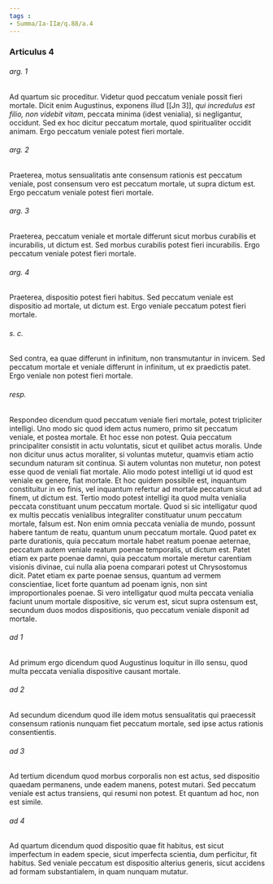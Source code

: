 ```yaml
---
tags : 
- Summa/Ia-IIæ/q.88/a.4
---
```


### Articulus 4

###### arg. 1
Ad quartum sic proceditur. Videtur quod peccatum veniale possit fieri mortale. Dicit enim Augustinus, exponens illud [[Jn 3]], *qui incredulus est filio, non videbit vitam*, peccata minima (idest venialia), si negligantur, occidunt. Sed ex hoc dicitur peccatum mortale, quod spiritualiter occidit animam. Ergo peccatum veniale potest fieri mortale.

###### arg. 2
Praeterea, motus sensualitatis ante consensum rationis est peccatum veniale, post consensum vero est peccatum mortale, ut supra dictum est. Ergo peccatum veniale potest fieri mortale.

###### arg. 3
Praeterea, peccatum veniale et mortale differunt sicut morbus curabilis et incurabilis, ut dictum est. Sed morbus curabilis potest fieri incurabilis. Ergo peccatum veniale potest fieri mortale.

###### arg. 4
Praeterea, dispositio potest fieri habitus. Sed peccatum veniale est dispositio ad mortale, ut dictum est. Ergo veniale peccatum potest fieri mortale.

###### s. c.
Sed contra, ea quae differunt in infinitum, non transmutantur in invicem. Sed peccatum mortale et veniale differunt in infinitum, ut ex praedictis patet. Ergo veniale non potest fieri mortale.

###### resp.
Respondeo dicendum quod peccatum veniale fieri mortale, potest tripliciter intelligi. Uno modo sic quod idem actus numero, primo sit peccatum veniale, et postea mortale. Et hoc esse non potest. Quia peccatum principaliter consistit in actu voluntatis, sicut et quilibet actus moralis. Unde non dicitur unus actus moraliter, si voluntas mutetur, quamvis etiam actio secundum naturam sit continua. Si autem voluntas non mutetur, non potest esse quod de veniali fiat mortale. Alio modo potest intelligi ut id quod est veniale ex genere, fiat mortale. Et hoc quidem possibile est, inquantum constituitur in eo finis, vel inquantum refertur ad mortale peccatum sicut ad finem, ut dictum est. Tertio modo potest intelligi ita quod multa venialia peccata constituant unum peccatum mortale. Quod si sic intelligatur quod ex multis peccatis venialibus integraliter constituatur unum peccatum mortale, falsum est. Non enim omnia peccata venialia de mundo, possunt habere tantum de reatu, quantum unum peccatum mortale. Quod patet ex parte durationis, quia peccatum mortale habet reatum poenae aeternae, peccatum autem veniale reatum poenae temporalis, ut dictum est. Patet etiam ex parte poenae damni, quia peccatum mortale meretur carentiam visionis divinae, cui nulla alia poena comparari potest ut Chrysostomus dicit. Patet etiam ex parte poenae sensus, quantum ad vermem conscientiae, licet forte quantum ad poenam ignis, non sint improportionales poenae. Si vero intelligatur quod multa peccata venialia faciunt unum mortale dispositive, sic verum est, sicut supra ostensum est, secundum duos modos dispositionis, quo peccatum veniale disponit ad mortale.

###### ad 1
Ad primum ergo dicendum quod Augustinus loquitur in illo sensu, quod multa peccata venialia dispositive causant mortale.

###### ad 2
Ad secundum dicendum quod ille idem motus sensualitatis qui praecessit consensum rationis nunquam fiet peccatum mortale, sed ipse actus rationis consentientis.

###### ad 3
Ad tertium dicendum quod morbus corporalis non est actus, sed dispositio quaedam permanens, unde eadem manens, potest mutari. Sed peccatum veniale est actus transiens, qui resumi non potest. Et quantum ad hoc, non est simile.

###### ad 4
Ad quartum dicendum quod dispositio quae fit habitus, est sicut imperfectum in eadem specie, sicut imperfecta scientia, dum perficitur, fit habitus. Sed veniale peccatum est dispositio alterius generis, sicut accidens ad formam substantialem, in quam nunquam mutatur.

